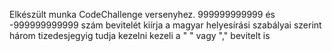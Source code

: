 Elkészült munka CodeChallenge versenyhez.
999999999999 és -999999999999 szám bevitelét kiírja a magyar helyesírási szabályai szerint
három tizedesjegyig tudja kezelni
kezeli a " " vagy "," bevitelt is
